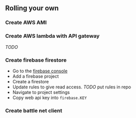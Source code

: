 ## Rolling your own
### Create AWS AMI

### Create AWS lambda with API gateway
*TODO*

### Create firebase firestore
- Go to the [firebase console](https://console.firebase.google.com/u/0/)
- Add a firebase project
- Create a firestore
- Update rules to give read access. *TODO* put rules in repo
- Navigate to project settings
- Copy web api key into `firebase.KEY`

### Create battle net client
